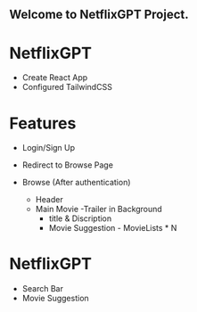 
## Welcome to NetflixGPT Project.

# NetflixGPT
   - Create React App
   - Configured TailwindCSS


# Features
   - Login/Sign Up
   - Redirect to Browse Page

- Browse (After authentication)
   - Header
   - Main Movie
     -Trailer in Background
     - title & Discription
     - Movie Suggestion
           - MovieLists * N

# NetflixGPT
   - Search Bar
   - Movie Suggestion
   


